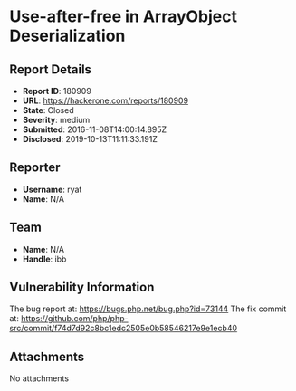 # Use-after-free in ArrayObject Deserialization

## Report Details
- **Report ID**: 180909
- **URL**: https://hackerone.com/reports/180909
- **State**: Closed
- **Severity**: medium
- **Submitted**: 2016-11-08T14:00:14.895Z
- **Disclosed**: 2019-10-13T11:11:33.191Z

## Reporter
- **Username**: ryat
- **Name**: N/A

## Team
- **Name**: N/A
- **Handle**: ibb

## Vulnerability Information
The bug report at: https://bugs.php.net/bug.php?id=73144
The fix commit at: https://github.com/php/php-src/commit/f74d7d92c8bc1edc2505e0b58546217e9e1ecb40

## Attachments
No attachments

